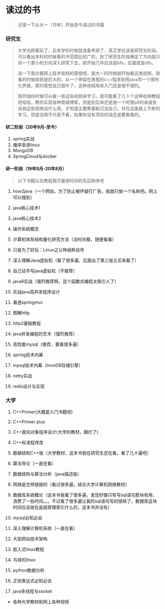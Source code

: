 # 读过的书

> 记录一下从大一（15年）开始至今读过的书籍

### 研究生

> 大学光顾着玩了，后来学的时候就准备考研了，真正学应该是研究生阶段。可以看出本科的时候看的书范围比较广的，到了研究生阶段确定了方向就只向一个更小的方向深入研究下去，刚开始几年应该是bfs，后面就是dfs。
>
> 说一下我对看网上技术视频的感想吧，我大一的时候就开始看这类视频，刚看的时候收获是巨大的，从一个停留在黑框的c++程序到用java写一个图形化界面，那时感觉自己很牛了，这种视频用来入门还是很不错的。
>
> 刚开始的时候可以看一些这些视频来学习，我可能看了几十个这种视频教程吧哈哈，教你实现各种商城博客，但是到后来还是我一个阿里p9的亲戚告诉我这些视频没什么用，才知道主要靠基础沉淀自己。并在这条路上不断的学习。但是没用不代表不看，如果你没有项目的话还是要看看的。

#### 研二阶段（20年9月-至今）

1. spring实战
2. 循序渐进linux
3. MongoDB
4. SpringCloud与docker

#### 研一阶段（19年9月-20年8月）

> 以下书籍以及教程我尽量按时间的先后排序吧

1. how2java（一个网站，为了防止被怀疑打广告，我就只放一个名称吧。网上可以搜到）

2. java核心技术1

3. java核心技术2

4. 操作系统概念

5. 计算机体系结构量化研究方法（没时间看，随便看看）

6. 只是为了好玩：Linux之父林纳斯自传

7. 深入理解Java虚拟机（看了很多遍，后面出了第三版又买来看了）

8. 自己动手写java虚拟机（不推荐）

9. java8实战（强烈推荐啊，这个函数式编程太吸引人了）

10. 实战java高并发程序设计

11. 看透springmvc

12. 图解http

13. http2基础教程

14. java并发编程的艺术（强烈推荐）

15. 高性能mysql（推荐，要看很多遍）

16. spring技术内幕

17. mysql技术内幕（InnoDB存储引擎）

18. netty实战

19. redis设计与实现

###  大学

1. C++Primer(大概是入门书籍吧)

2. C++Primer plus

3. C++面向对象程序设计(大学的教材，翻烂了)

4. C++标准程序库

5. 数据结构C++版（大学教材，这本书我在研究生还在看，看了几十遍吧）

6. 算法导论（一直在看）

7. 数据结构与算法分析（java描述版）

8. 网络是怎样链接的（看过很多遍，结合大学计算机网络教材）

9. 数据库系统概论（这本书我看了很多遍，发现好像只有写sql语句那块有用，浪费了一些时间。。。不过看了很多遍让我的sql语句写的很熟了，数据库这块时间应该放在底层原理索引什么的，这本书并没有）

10. mysql必知必会

11. 深入理解计算机系统（一直在看）

12. 大型网站技术架构

13. 嵌入式linux教程

14. 鸟哥的linux

15. python数据分析

16. 正则表达式必知必会

17. java多线程与socket

- 各种大学教材和网上各种视频